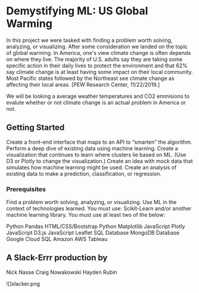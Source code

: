 #  Demystifying ML: US Global Warming
 
In this project we were tasked with finding a problem worth solving, analyzing, or visualizing. After some consideration we landed on the topic of global warming. In America, one's view climate change is often depends on where they live. The majority of U.S. adults say they are taking some specific action in their daily lives to protect the environment and that 62% say climate change is at least having some impact on their local community. Most Pacific states followed by the Northeast see climate change as affecting their local areas.  [PEW Research Center, 11/22/2019.]

We will be looking a average weather temperatures and CO2 emmisions to evalute whether or not climate change is an actual problem in America or not. 


## Getting Started
Create a front-end interface that maps to an API to “smarten” the algorithm.
Perform a deep dive of existing data using machine learning.
Create a visualization that continues to learn where clusters lie based on ML.
(Use D3 or Plotly to change the visualization.)
Create an idea with mock data that simulates how machine learning might be used.
Create an analysis of existing data to make a prediction, classification, or regression.
 
 
### Prerequisites

 Find a problem worth solving, analyzing, or visualizing.
 Use ML in the context of technologies learned.
 You must use: Scikit-Learn and/or another machine learning library.
 You must use at least two of the below:
 
Python Pandas 
HTML/CSS/Bootstrap 
Python Matplotlib 
JavaScript Plotly
JavaScript D3.js
JavaScript Leaflet 
SQL Database 
MongoDB Database
Google Cloud SQL 
Amazon AWS 
Tableau

## A Slack-Errr production by 
Nick Nasse
Craig Nowakowski
Hayden Rubin

![]slacker.png

